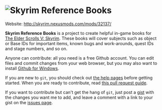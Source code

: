![Skyrim Reference Books](http://i.imgur.com/ZIEVOgI.png)
================

Website: http://skyrim.nexusmods.com/mods/32137/

**Skyrim Reference Books** is a project to create helpful in-game books for [The Elder Scrolls V: Skyrim](http://bethsoft.com/en-us/games/skyrim). These books will cover subjects such as object or Base IDs for important items, known bugs and work-arounds, quest IDs and stage numbers, and so on.

Anyone can contribute: all you need is a free Github account. You can edit files and commit changes from your web browser, but you may also want to install [Github for Windows](http://windows.github.com/).

If you are new to `git`, you should check out [the help pages](https://help.github.com/) before getting started. When you are ready to contribute, read [this pull request guide](https://help.github.com/articles/using-pull-requests).

If you want to contribute but can't get the hang of `git`, just post a [gist](https://gist.github.com/) with the changes you want me to add, and leave a comment with a link to your gist on the [issues page](https://github.com/dbb/skyrim_ref_books/issues).
